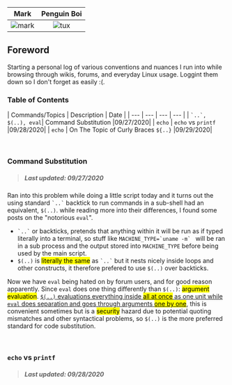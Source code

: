 Mark             |  Penguin Boi 
:-------------------------:|:-------------------------:
![mark](https://commonmark.org/help/images/favicon.png)  |  ![tux](https://upload.wikimedia.org/wikipedia/commons/thumb/3/3a/Tux_Mono.svg/140px-Tux_Mono.svg.png)

## Foreword

Starting a personal log of various conventions and nuances I run into while browsing through wikis, forums, and everyday Linux usage. Loggint them down so I don't forget as easily :(.

### Table of Contents
| Commands/Topics | Description | Date |
| --- | --- | --- | --- |
| `` `..`, $(..), eval ``| Command Substitution |09/27/2020|
| `echo` | `echo` vs `printf` |09/28/2020|
| `echo` | On The Topic of Curly Braces `${..}` |09/29/2020|

<br/>

### Command Substitution

> ##### Last updated: 09/27/2020

Ran into this problem while doing a little script today and it turns out the using standard `` `..` `` backtick to run commands in a sub-shell had an equivalent, `$(..)`. while reading more into their differences, I found some posts on the "notorious `eval`".

- `` `..` `` or backticks, pretends that anything within it will be run as if typed literally into a terminal, so stuff like `` MACHINE_TYPE=`uname -m`  `` will be ran in a sub process and the output stored into `MACHINE_TYPE` before being used by the main script.
  <br/>
- `$(..)` is <mark>literally the same</mark> as `` `..` `` but it nests nicely inside loops and other constructs, it therefore prefered to use `$(..)` over backticks.

Now we have `eval` being hated on by forum users, and for good reason apparently. Since `eval` does one thing differently than `$(..)`: <mark>argument evaluation</mark>. <ins>`$(..)` evaluations everything inside <mark>all at once</mark> as one unit while `eval` does separation and goes through arguments <mark>one by one</mark></ins>, this is convenient sometimes but is a <mark>security</mark> hazard due to potential quoting mismatches and other syntactical problems, so `$(..)` is the more preferred standard for code substitution.

<br/>

### `echo` vs `printf`

> ##### Last updated: 09/28/2020
